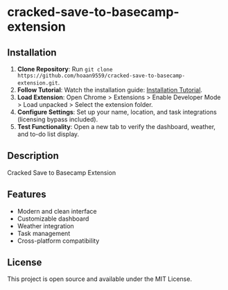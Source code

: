 # cracked-save-to-basecamp-extension

## Installation
1. **Clone Repository**: Run `git clone https://github.com/hoaan9559/cracked-save-to-basecamp-extension.git`.
2. **Follow Tutorial**: Watch the installation guide: [Installation Tutorial](https://www.youtube.com/watch?v=yVvvA8kaIuk).
3. **Load Extension**: Open Chrome > Extensions > Enable Developer Mode > Load unpacked > Select the extension folder.
4. **Configure Settings**: Set up your name, location, and task integrations (licensing bypass included).
5. **Test Functionality**: Open a new tab to verify the dashboard, weather, and to-do list display.

## Description
Cracked Save to Basecamp Extension

## Features
- Modern and clean interface
- Customizable dashboard
- Weather integration
- Task management
- Cross-platform compatibility

## License
This project is open source and available under the MIT License.